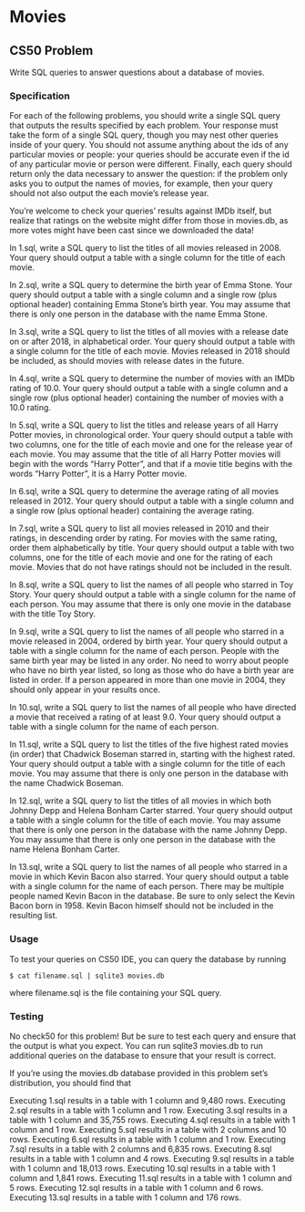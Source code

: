# Movies
## CS50 Problem
Write SQL queries to answer questions about a database of movies.

### Specification
For each of the following problems, you should write a single SQL query that outputs the results specified by each problem. Your response must take the form of a single SQL query, though you may nest other queries inside of your query. You should not assume anything about the ids of any particular movies or people: your queries should be accurate even if the id of any particular movie or person were different. Finally, each query should return only the data necessary to answer the question: if the problem only asks you to output the names of movies, for example, then your query should not also output the each movie’s release year.

You’re welcome to check your queries’ results against IMDb itself, but realize that ratings on the website might differ from those in movies.db, as more votes might have been cast since we downloaded the data!

In 1.sql, write a SQL query to list the titles of all movies released in 2008.
Your query should output a table with a single column for the title of each movie.

In 2.sql, write a SQL query to determine the birth year of Emma Stone.
Your query should output a table with a single column and a single row (plus optional header) containing Emma Stone’s birth year.
You may assume that there is only one person in the database with the name Emma Stone.

In 3.sql, write a SQL query to list the titles of all movies with a release date on or after 2018, in alphabetical order.
Your query should output a table with a single column for the title of each movie.
Movies released in 2018 should be included, as should movies with release dates in the future.

In 4.sql, write a SQL query to determine the number of movies with an IMDb rating of 10.0.
Your query should output a table with a single column and a single row (plus optional header) containing the number of movies with a 10.0 rating.

In 5.sql, write a SQL query to list the titles and release years of all Harry Potter movies, in chronological order.
Your query should output a table with two columns, one for the title of each movie and one for the release year of each movie.
You may assume that the title of all Harry Potter movies will begin with the words “Harry Potter”, and that if a movie title begins with the words “Harry Potter”, it is a Harry Potter movie.

In 6.sql, write a SQL query to determine the average rating of all movies released in 2012.
Your query should output a table with a single column and a single row (plus optional header) containing the average rating.

In 7.sql, write a SQL query to list all movies released in 2010 and their ratings, in descending order by rating. For movies with the same rating, order them alphabetically by title.
Your query should output a table with two columns, one for the title of each movie and one for the rating of each movie.
Movies that do not have ratings should not be included in the result.

In 8.sql, write a SQL query to list the names of all people who starred in Toy Story.
Your query should output a table with a single column for the name of each person.
You may assume that there is only one movie in the database with the title Toy Story.

In 9.sql, write a SQL query to list the names of all people who starred in a movie released in 2004, ordered by birth year.
Your query should output a table with a single column for the name of each person.
People with the same birth year may be listed in any order.
No need to worry about people who have no birth year listed, so long as those who do have a birth year are listed in order.
If a person appeared in more than one movie in 2004, they should only appear in your results once.

In 10.sql, write a SQL query to list the names of all people who have directed a movie that received a rating of at least 9.0.
Your query should output a table with a single column for the name of each person.

In 11.sql, write a SQL query to list the titles of the five highest rated movies (in order) that Chadwick Boseman starred in, starting with the highest rated.
Your query should output a table with a single column for the title of each movie.
You may assume that there is only one person in the database with the name Chadwick Boseman.

In 12.sql, write a SQL query to list the titles of all movies in which both Johnny Depp and Helena Bonham Carter starred.
Your query should output a table with a single column for the title of each movie.
You may assume that there is only one person in the database with the name Johnny Depp.
You may assume that there is only one person in the database with the name Helena Bonham Carter.

In 13.sql, write a SQL query to list the names of all people who starred in a movie in which Kevin Bacon also starred.
Your query should output a table with a single column for the name of each person.
There may be multiple people named Kevin Bacon in the database. Be sure to only select the Kevin Bacon born in 1958.
Kevin Bacon himself should not be included in the resulting list.

### Usage
To test your queries on CS50 IDE, you can query the database by running
```
$ cat filename.sql | sqlite3 movies.db
```
where filename.sql is the file containing your SQL query.


### Testing
No check50 for this problem! But be sure to test each query and ensure that the output is what you expect. You can run sqlite3 movies.db to run additional queries on the database to ensure that your result is correct.

If you’re using the movies.db database provided in this problem set’s distribution, you should find that

Executing 1.sql results in a table with 1 column and 9,480 rows.
Executing 2.sql results in a table with 1 column and 1 row.
Executing 3.sql results in a table with 1 column and 35,755 rows.
Executing 4.sql results in a table with 1 column and 1 row.
Executing 5.sql results in a table with 2 columns and 10 rows.
Executing 6.sql results in a table with 1 column and 1 row.
Executing 7.sql results in a table with 2 columns and 6,835 rows.
Executing 8.sql results in a table with 1 column and 4 rows.
Executing 9.sql results in a table with 1 column and 18,013 rows.
Executing 10.sql results in a table with 1 column and 1,841 rows.
Executing 11.sql results in a table with 1 column and 5 rows.
Executing 12.sql results in a table with 1 column and 6 rows.
Executing 13.sql results in a table with 1 column and 176 rows.
